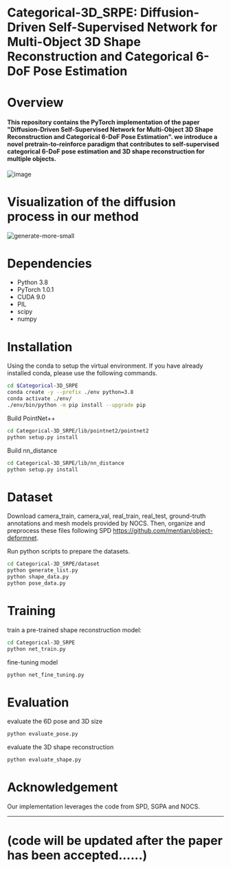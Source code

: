 # Categorical-3D_SRPE: Diffusion-Driven Self-Supervised Network for Multi-Object 3D Shape Reconstruction and Categorical 6-DoF Pose Estimation
# Overview
#### This repository contains the PyTorch implementation of the paper "Diffusion-Driven Self-Supervised Network for Multi-Object 3D Shape Reconstruction and Categorical 6-DoF Pose Estimation". we introduce a novel pretrain-to-reinforce paradigm that contributes to self-supervised categorical 6-DoF pose estimation and 3D shape reconstruction for multiple objects.

![image](https://github.com/S-JingTao/Categorical-3D_SRPE/assets/26479294/bd3a10b6-5b61-469a-8139-138584256075)

# Visualization of the diffusion process in our method
![generate-more-small](https://github.com/S-JingTao/Categorical-3D_SRPE/assets/26479294/03555ae2-e2e0-4c60-a982-f1e3a1bc50bf)

# Dependencies
* Python 3.8
* PyTorch 1.0.1
* CUDA 9.0
* PIL
* scipy
* numpy

# Installation
Using the conda to setup the virtual environment. If you have already installed conda, please use the following commands.

```bash
cd $Categorical-3D_SRPE
conda create -y --prefix ./env python=3.8
conda activate ./env/
./env/bin/python -m pip install --upgrade pip
```
Build PointNet++
```bash
cd Categorical-3D_SRPE/lib/pointnet2/pointnet2
python setup.py install
```
Build nn_distance
```bash
cd Categorical-3D_SRPE/lib/nn_distance
python setup.py install
```
# Dataset
Download camera_train, camera_val, real_train, real_test, ground-truth annotations and mesh models provided by NOCS. Then, organize and preprocess these files following SPD https://github.com/mentian/object-deformnet.

Run python scripts to prepare the datasets.
```bash
cd Categorical-3D_SRPE/dataset
python generate_list.py
python shape_data.py
python pose_data.py
```
# Training
train a pre-trained shape reconstruction model:
```bash
cd Categorical-3D_SRPE
python net_train.py
```
fine-tuning model
```bash
python net_fine_tuning.py
```
# Evaluation
evaluate the 6D pose and 3D size
```bash
python evaluate_pose.py
```
evaluate the 3D shape reconstruction
```bash
python evaluate_shape.py
```
# Acknowledgement
Our implementation leverages the code from SPD, SGPA and  NOCS.
****
# (code will be updated after the paper has been accepted......)
